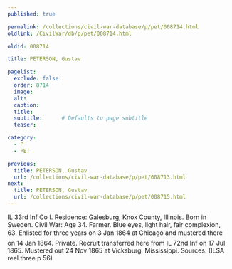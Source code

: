 ```yaml
---
published: true

permalink: /collections/civil-war-database/p/pet/008714.html
oldlink: /CivilWar/db/p/pet/008714.html

oldid: 008714

title: PETERSON, Gustav

pagelist:
  exclude: false
  order: 8714
  image: 
  alt:
  caption:
  title:
  subtitle:      # Defaults to page subtitle
  teaser:

category: 
  - P 
  - PET

previous:
  title: PETERSON, Gustav
  url: /collections/civil-war-database/p/pet/008713.html  
next:
  title: PETERSON, Gustav
  url: /collections/civil-war-database/p/pet/008715.html   
---
```

IL 33rd Inf Co I. Residence: Galesburg, Knox County, Illinois. Born in Sweden. Civil War: Age 34. Farmer. Blue eyes, light hair, fair complexion, 6&#146;3&#148;. Enlisted for three years on 3 Jan 1864 at Chicago and mustered there on 14 Jan 1864. Private. Recruit transferred here from IL 72nd Inf on 17 Jul 1865. Mustered out 24 Nov 1865 at Vicksburg, Mississippi. Sources: (ILSA reel three p 56)